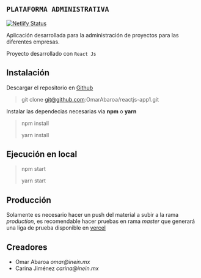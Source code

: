 ## `PLATAFORMA ADMINISTRATIVA`

[![Netlify Status](https://api.netlify.com/api/v1/badges/c94fe1d6-0bfb-4cc1-a0cc-bf3451e776f6/deploy-status)](https://app.netlify.com/sites/admin-proyectos/deploys)

Aplicación desarrollada para la administración de proyectos para las diferentes empresas.

Proyecto desarrollado con `React Js`

## Instalación

Descargar el repositorio en [Github](https://github.com/OmarAbaroa/reactjs-app1)

> git clone git@github.com:OmarAbaroa/reactjs-app1.git

Instalar las dependecias necesarias via __npm__ o __yarn__

> npm install
> 
> yarn install

## Ejecución en local

> npm start
>
> yarn start

## Producción

Solamente es necesario hacer un push del material a subir a la rama _production_, es recomendable hacer pruebas en rama _master_ que generará una liga de prueba disponible en [vercel](https://vercel.com/omar6/adminproyectos)

## Creadores

* Omar Abaroa _omar@inein.mx_
* Carina Jiménez _carina@inein.mx_